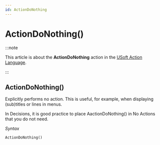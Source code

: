 ```yaml
---
id: ActionDoNothing
---
```


# ActionDoNothing()




:::note

This article is about the **ActionDoNothing** action in the [USoft Action Language](/Task_flow/Action_Language_reference/USoft_Action_Language.md).

:::

## **ActionDoNothing()**

Explicitly performs no action. This is useful, for example, when displaying (sub)titles or lines in menus.

In Decisions, it is good practice to place AactionDoNothing() in No Actions that you do not need.

*Syntax*

```
ActionDoNothing()
```

 